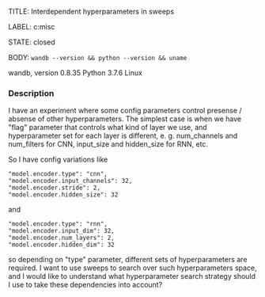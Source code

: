 TITLE:
Interdependent hyperparameters in sweeps

LABEL:
c:misc

STATE:
closed

BODY:
`wandb --version && python --version && uname`

wandb, version 0.8.35
Python 3.7.6
Linux

### Description
I have an experiment where some config parameters control presense / absense of other hyperparameters. The simplest case is when we have "flag" parameter that controls what kind of layer we use, and hyperparameter set for each layer is different, e. g. num_channels and num_filters for CNN, input_size and hidden_size for RNN, etc.

So I have config variations like
```
"model.encoder.type": "cnn",
"model.encoder.input_channels": 32,
"model.encoder.stride": 2,
"model.encoder.hidden_size": 32
```
and

```
"model.encoder.type": "rnn",
"model.encoder.input_dim": 32,
"model.encoder.num_layers": 2,
"model.encoder.hidden_dim": 32
```

so depending on "type" parameter, different sets of hyperparameters are required. 
I want to use sweeps to search over such hyperparameters space, and I would like to understand 
what hyperparameter search strategy should I use to take these dependencies into account?


